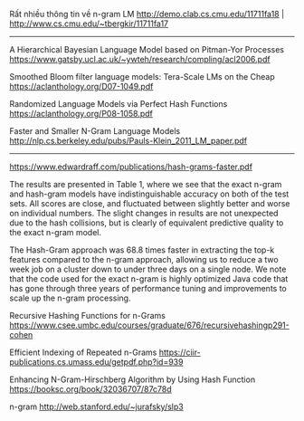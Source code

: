 Rất nhiều thông tin về n-gram LM
http://demo.clab.cs.cmu.edu/11711fa18 | http://www.cs.cmu.edu/~tbergkir/11711fa17

- - -

A Hierarchical Bayesian Language Model based on Pitman-Yor Processes
https://www.gatsby.ucl.ac.uk/~ywteh/research/compling/acl2006.pdf


Smoothed Bloom filter language models: Tera-Scale LMs on the Cheap
https://aclanthology.org/D07-1049.pdf


Randomized Language Models via Perfect Hash Functions
https://aclanthology.org/P08-1058.pdf


Faster and Smaller N-Gram Language Models
http://nlp.cs.berkeley.edu/pubs/Pauls-Klein_2011_LM_paper.pdf


- - -

https://www.edwardraff.com/publications/hash-grams-faster.pdf

The results are presented in Table 1, where we see that the exact n-gram and hash-gram models have indistinguishable accuracy on both of the test sets. All scores are close, and fluctuated between slightly better and worse on individual numbers. The slight changes in results are not unexpected due to the hash collisions, but is clearly of equivalent predictive quality to the exact n-gram model.

The Hash-Gram approach was 68.8 times faster in extracting the top-k features compared to the n-gram approach, allowing us to reduce a two week job on a cluster down to under three days on a single node. We note that the code used for the exact n-gram is highly optimized Java code that has gone through three years of performance tuning and improvements to scale up the n-gram processing.


Recursive Hashing Functions for n-Grams
https://www.csee.umbc.edu/courses/graduate/676/recursivehashingp291-cohen


Efficient Indexing of Repeated n-Grams
https://ciir-publications.cs.umass.edu/getpdf.php?id=939


Enhancing N-Gram-Hirschberg Algorithm by Using Hash Function
https://booksc.org/book/32036707/87c78d


n-gram http://web.stanford.edu/~jurafsky/slp3
